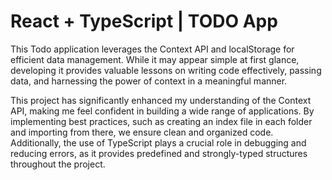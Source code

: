 # React + TypeScript | TODO App

This Todo application leverages the Context API and localStorage for efficient data management. While it may appear simple at first glance, developing it provides valuable lessons on writing code effectively, passing data, and harnessing the power of context in a meaningful manner.

This project has significantly enhanced my understanding of the Context API, making me feel confident in building a wide range of applications. By implementing best practices, such as creating an index file in each folder and importing from there, we ensure clean and organized code. Additionally, the use of TypeScript plays a crucial role in debugging and reducing errors, as it provides predefined and strongly-typed structures throughout the project.
